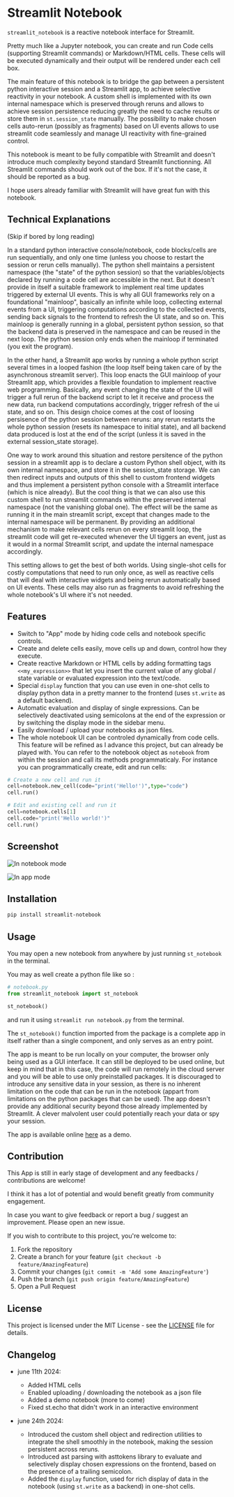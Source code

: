 
# Streamlit Notebook

`streamlit_notebook` is a reactive notebook interface for Streamlit.

Pretty much like a Jupyter notebook, you can create and run Code cells (supporting Streamlit commands) or Markdown/HTML cells. These cells will be executed dynamically and their output will be rendered under each cell box.

The main feature of this notebook is to bridge the gap between a persistent python interactive session and a Streamlit app, to achieve selective reactivity in your notebook. A custom shell is implemented with its own internal namespace which is preserved through reruns and allows to achieve session persistence reducing greatly the need to cache results or store them in `st.session_state` manually. The possibility to make chosen cells auto-rerun (possibly as fragments) based on UI events allows to use streamlit code seamlessly and manage UI reactivity with fine-grained control. 

This notebook is meant to be fully compatible with Streamlit and doesn't introduce much complexity beyond standard Streamlit functionning. All Streamlit commands should work out of the box. If it's not the case, it should be reported as a bug.

I hope users already familiar with Streamlit will have great fun with this notebook.

## Technical Explanations

(Skip if bored by long reading)

In a standard python interactive console/notebook, code blocks/cells are run sequentially, and only one time (unless you choose to restart the session or rerun cells manually). The python shell maintains a persistent namespace (the "state" of the python session) so that the variables/objects declared by running a code cell are accessible in the next. But it doesn't provide in itself a suitable framework to implement real time updates triggered by external UI events. This is why all GUI frameworks rely on a foundational "mainloop", basically an infinite while loop, collecting external events from a UI, triggering computations according to the collected events, sending back signals to the frontend to refresh the UI state, and so on. This mainloop is generally running in a global, persistent python session, so that the backend data is preserved in the namespace and can be reused in the next loop. The python session only ends when the mainloop if terminated (you exit the program).

In the other hand, a Streamlit app works by running a whole python script several times in a looped fashion (the loop itself being taken care of by the asynchronous streamlit server). This loop enacts the GUI mainloop of your Streamlit app, which provides a flexible foundation to implement reactive web programming. Basically, any event changing the state of the UI will trigger a full rerun of the backend script to let it receive and process the new data, run backend computations accordingly, trigger refresh of the ui state, and so on. This design choice comes at the cost of loosing persisence of the python session between reruns: any rerun restarts the whole python session (resets its namespace to initial state), and all backend data produced is lost at the end of the script (unless it is saved in the external session_state storage).

One way to work around this situation and restore persitence of the python session in a streamlit app is to declare a custom Python shell object, with its own internal namespace, and store it in the session_state storage. We can then redirect inputs and outputs of this shell to custom frontend widgets and thus implement a persistent python console with a Streamlit interface (which is nice already). But the cool thing is that we can also use this custom shell to run streamlit commands within the preserved internal namespace (not the vanishing global one). The effect will be the same as running it in the main streamlit script, except that changes made to the internal namespace will be permanent. By providing an additional mechanism to make relevant cells rerun on every streamlit loop, the streamlit code will get re-executed whenever the UI tiggers an event, just as it would in a normal Streamlit script, and update the internal namespace accordingly.

This setting allows to get the best of both worlds. Using single-shot cells for costly computations that need to run only once, as well as reactive cells that will deal with interactive widgets and being rerun automatically based on UI events. These cells may also run as fragments to avoid refreshing the whole notebook's UI where it's not needed.

## Features

- Switch to "App" mode by hiding code cells and notebook specific controls.
- Create and delete cells easily, move cells up and down, control how they execute.
- Create reactive Markdown or HTML cells by adding formatting tags `<<my_expression>>` that let you insert the current value of any global / state variable or evaluated expression into the text/code.
- Special `display` function that you can use even in one-shot cells to display python data in a pretty manner to the frontend (uses `st.write` as a default backend). 
- Automatic evaluation and display of single expressions. Can be selectively deactivated using semicolons at the end of the expression or by switching the display mode in the sidebar menu.
- Easily download / upload your notebooks as json files.
- The whole notebook UI can be controled dynamically from code cells. This feature will be refined as I advance this project, but can already be played with. You can refer to the notebook object as `notebook` from within the session and call its methods programmaticaly. For instance you can programmatically create, edit and run cells:

```python
# Create a new cell and run it
cell=notebook.new_cell(code="print('Hello!')",type="code")
cell.run()
```

```python
# Edit and existing cell and run it
cell=notebook.cells[1]
cell.code="print('Hello world!')"
cell.run()
```


## Screenshot

![In notebook mode](./streamlit_notebook/app_images/st_notebook_demo.png)


![In app mode](./streamlit_notebook/app_images/st_notebook_demo_2.png)

## Installation

```bash
pip install streamlit-notebook
```

## Usage

You may open a new notebook from anywhere by just running `st_notebook` in the terminal.

You may as well create a python file like so :

```python 
# notebook.py
from streamlit_notebook import st_notebook

st_notebook()
```

and run it using `streamlit run notebook.py` from the terminal.

The `st_notebook()` function imported from the package is a complete app in itself rather than a single component, and only serves as an entry point.

The app is meant to be run locally on your computer, the browser only being used as a GUI interface. It can still be deployed to be used online, but keep in mind that in this case, the code will run remotely in the cloud server and you will be able to use only preinstalled packages. It is discouraged to introduce any sensitive data in your session, as there is no inherent limitation on the code that can be run in the notebook (appart from limitations on the python packages that can be used). The app doesn't provide any additional security beyond those already implemented by Streamlit. A clever malvolent user could potentially reach your data or spy your session.

The app is available online [here](https://st-notebook.streamlit.app/) as a demo.

## Contribution

This App is still in early stage of development and any feedbacks / contributions are welcome!

I think it has a lot of potential and would benefit greatly from community engagement.

In case you want to give feedback or report a bug / suggest an improvement. Please open an new issue.

If you wish to contribute to this project, you're welcome to:

1. Fork the repository
2. Create a branch for your feature (`git checkout -b feature/AmazingFeature`)
3. Commit your changes (`git commit -m 'Add some AmazingFeature'`)
4. Push the branch (`git push origin feature/AmazingFeature`)
5. Open a Pull Request

## License

This project is licensed under the MIT License - see the [LICENSE](LICENSE) file for details.

## Changelog

- june 11th 2024:
    - Added HTML cells
    - Enabled uploading / downloading the notebook as a json file
    - Added a demo notebook (more to come)
    - Fixed st.echo that didn't work in an interactive environment 

- june 24th 2024:
    - Introduced the custom shell object and redirection utilities to integrate the shell smoothly in the notebook, making the session persistent across reruns.
    - Introduced ast parsing with asttokens library to evaluate and selectively display chosen expressions on the frontend, based on the presence of a trailing semicolon.
    - Added the `display` function, used for rich display of data in the notebook (using `st.write` as a backend) in one-shot cells.